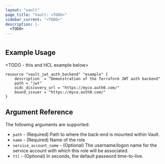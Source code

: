 ```yaml
---
layout: "vault"
page_title: "Vault: <TODO>"
sidebar_current: "<TODO>"
description: |-
  <TODO>
---
```


# <TODO>

<TODO>

## Example Usage

<TODO - this and HCL example below>
```hcl
resource "vault_jwt_auth_backend" "example" {
    description  = "Demonstration of the Terraform JWT auth backend"
    path = "jwt"
    oidc_discovery_url = "https://myco.auth0.com/"
    bound_issuer = "https://myco.auth0.com/"
}
```

## Argument Reference

The following arguments are supported:
* `path` - (Required) Path to where the back-end is mounted within Vault.
* `name` - (Required) Name of the role
* `service_account_name` - (Optional) The username/logon name for the service account with which this role will be associated.
* `ttl` - (Optional) In seconds, the default password time-to-live.
